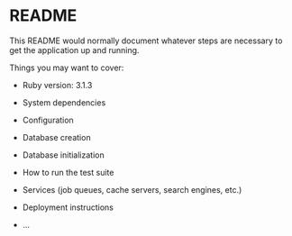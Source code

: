 # README

This README would normally document whatever steps are necessary to get the
application up and running.

Things you may want to cover:

* Ruby version: 3.1.3

* System dependencies

* Configuration

* Database creation

* Database initialization

* How to run the test suite

* Services (job queues, cache servers, search engines, etc.)

* Deployment instructions

* ...
